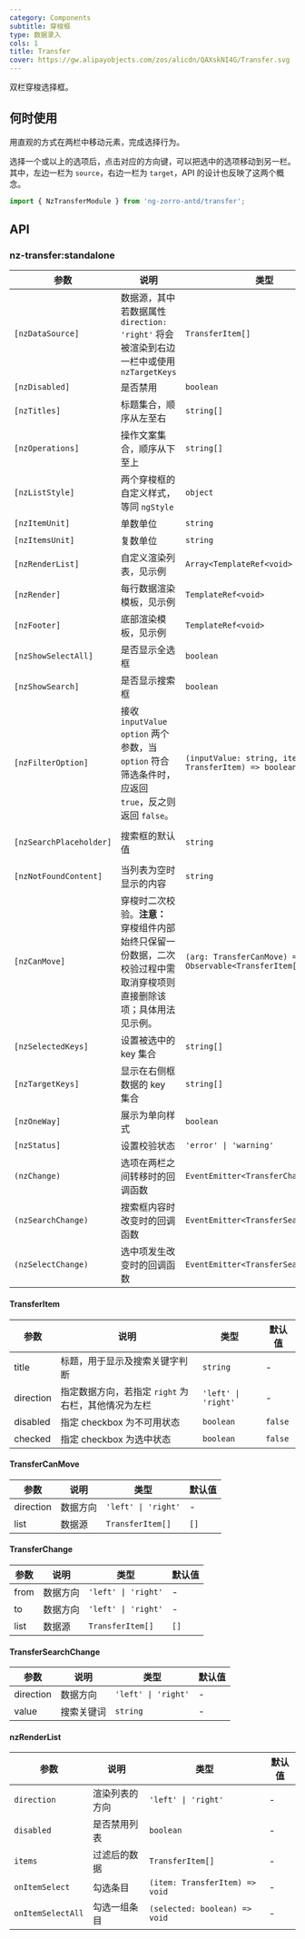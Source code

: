 ```yaml
---
category: Components
subtitle: 穿梭框
type: 数据录入
cols: 1
title: Transfer
cover: https://gw.alipayobjects.com/zos/alicdn/QAXskNI4G/Transfer.svg
---
```


双栏穿梭选择框。

## 何时使用

用直观的方式在两栏中移动元素，完成选择行为。

选择一个或以上的选项后，点击对应的方向键，可以把选中的选项移动到另一栏。
其中，左边一栏为 `source`，右边一栏为 `target`，API 的设计也反映了这两个概念。

```ts
import { NzTransferModule } from 'ng-zorro-antd/transfer';
```

## API

### nz-transfer:standalone

| 参数                      | 说明                                                                                          | 类型                                                     | 默认值            |
|-------------------------|---------------------------------------------------------------------------------------------|--------------------------------------------------------|----------------|
| `[nzDataSource]`        | 数据源，其中若数据属性 `direction: 'right'` 将会被渲染到右边一栏中或使用 `nzTargetKeys`                              | `TransferItem[]`                                       | `[]`           |
| `[nzDisabled]`          | 是否禁用                                                                                        | `boolean`                                              | `false`        |
| `[nzTitles]`            | 标题集合，顺序从左至右                                                                                 | `string[]`                                             | `['', '']`     |
| `[nzOperations]`        | 操作文案集合，顺序从下至上                                                                               | `string[]`                                             | `['', '']`     |
| `[nzListStyle]`         | 两个穿梭框的自定义样式，等同 `ngStyle`                                                                    | `object`                                               | -              |
| `[nzItemUnit]`          | 单数单位                                                                                        | `string`                                               | `'项目'`         |
| `[nzItemsUnit]`         | 复数单位                                                                                        | `string`                                               | `'项目'`         |
| `[nzRenderList]`        | 自定义渲染列表，见示例                                                                                 | `Array<TemplateRef<void> \| null>`                     | `[null, null]` |
| `[nzRender]`            | 每行数据渲染模板，见示例                                                                                | `TemplateRef<void>`                                    | -              |
| `[nzFooter]`            | 底部渲染模板，见示例                                                                                  | `TemplateRef<void>`                                    | -              |
| `[nzShowSelectAll]`     | 是否显示全选框                                                                                     | `boolean`                                              | `true`         |
| `[nzShowSearch]`        | 是否显示搜索框                                                                                     | `boolean`                                              | `false`        |
| `[nzFilterOption]`      | 接收 `inputValue` `option` 两个参数，当 `option` 符合筛选条件时，应返回 `true`，反之则返回 `false`。                  | `(inputValue: string, item: TransferItem) => boolean`  | -              |
| `[nzSearchPlaceholder]` | 搜索框的默认值                                                                                     | `string`                                               | `'请输入搜索内容'`    |
| `[nzNotFoundContent]`   | 当列表为空时显示的内容                                                                                 | `string`                                               | `'列表为空'`       |
| `[nzCanMove]`           | 穿梭时二次校验。**注意：** 穿梭组件内部始终只保留一份数据，二次校验过程中需取消穿梭项则直接删除该项；具体用法见示例。                               | `(arg: TransferCanMove) => Observable<TransferItem[]>` | -              |
| `[nzSelectedKeys]`      | 设置被选中的 key 集合                                                                               | `string[]`                                             | -              |
| `[nzTargetKeys]`        | 显示在右侧框数据的 key 集合                                                                            | `string[]`                                             | -              |
| `[nzOneWay]`            | 展示为单向样式                                                                                     | `boolean`                                              | `false`         |
| `[nzStatus]`            | 设置校验状态                                                                                      | `'error' \| 'warning'`                                 | -              |
| `(nzChange)`            | 选项在两栏之间转移时的回调函数                                                                             | `EventEmitter<TransferChange>`                         | -              |
| `(nzSearchChange)`      | 搜索框内容时改变时的回调函数                                                                              | `EventEmitter<TransferSearchChange>`                   | -              |
| `(nzSelectChange)`      | 选中项发生改变时的回调函数                                                                               | `EventEmitter<TransferSearchChange>`                   | -              |

#### TransferItem

| 参数      | 说明                                                | 类型                | 默认值  |
| --------- | --------------------------------------------------- | ------------------- | ------- |
| title     | 标题，用于显示及搜索关键字判断                      | `string`            | -       |
| direction | 指定数据方向，若指定 `right` 为右栏，其他情况为左栏 | `'left' \| 'right'` | -       |
| disabled  | 指定 checkbox 为不可用状态                          | `boolean`           | `false` |
| checked   | 指定 checkbox 为选中状态                            | `boolean`           | `false` |

#### TransferCanMove

| 参数      | 说明     | 类型                | 默认值 |
| --------- | -------- | ------------------- | ------ |
| direction | 数据方向 | `'left' \| 'right'` | -      |
| list      | 数据源   | `TransferItem[]`    | `[]`   |

#### TransferChange

| 参数 | 说明     | 类型                | 默认值 |
| ---- | -------- | ------------------- | ------ |
| from | 数据方向 | `'left' \| 'right'` | -      |
| to   | 数据方向 | `'left' \| 'right'` | -      |
| list | 数据源   | `TransferItem[]`    | `[]`   |

#### TransferSearchChange

| 参数      | 说明       | 类型                | 默认值 |
| --------- | ---------- | ------------------- | ------ |
| direction | 数据方向   | `'left' \| 'right'` | -      |
| value     | 搜索关键词 | `string`            | -      |

#### nzRenderList

| 参数              | 说明           | 类型                           | 默认值 |
| ----------------- | -------------- | ------------------------------ | ------ |
| `direction`       | 渲染列表的方向 | `'left' \| 'right'`            | -      |
| `disabled`        | 是否禁用列表   | `boolean`                      | -      |
| `items`           | 过滤后的数据   | `TransferItem[]`               | -      |
| `onItemSelect`    | 勾选条目       | `(item: TransferItem) => void` | -      |
| `onItemSelectAll` | 勾选一组条目   | `(selected: boolean) => void`  | -      |
